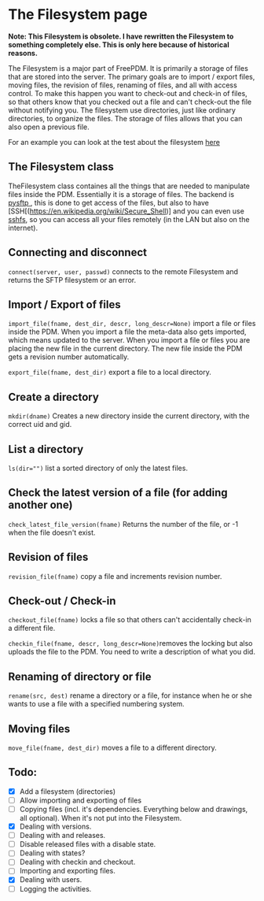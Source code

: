 # The Filesystem page

**Note: This Filesystem is obsolete. I have rewritten the Filesystem to something completely else. This is only here because of historical reasons.**

The Filesystem is a major part of FreePDM. It is primarily a storage of files that are stored into the server. The primary goals are to import / export files, moving files, the revision of files, renaming of files, and all with access control. To make this happen you want to check-out and check-in of files, so that others know that you checked out a file and can't check-out the file without notifying you. The filesystem use directories, just like ordinary directories, to organize the files. The storage of files allows that you can also open a previous file.

For an example you can look at the test about the filesystem [here](../../tests/fileserver_setup.md)

## The Filesystem class
TheFilesystem class containes all the things that are needed to manipulate files inside the PDM. Essentially it is a storage of files. The backend is [pysftp ](https://pysftp.readthedocs.io/en/release_0.2.9/index.html), this is done to get access of the files, but also to have [SSH[(https://en.wikipedia.org/wiki/Secure_Shell)] and you can even use [sshfs](https://en.wikipedia.org/wiki/SSHFS), so you can access all your files remotely (in the LAN but also on the internet).

## Connecting and disconnect
`connect(server, user, passwd)` connects to the remote Filesystem and returns the SFTP filesystem or an error.

## Import / Export of files
`import_file(fname, dest_dir, descr, long_descr=None)` import a file or files inside the PDM. When you import a file the meta-data also gets imported, which means updated to the server. When you import a file or files you are placing the new file in the current directory. The new file inside the PDM gets a revision number automatically.

`export_file(fname, dest_dir)` export a file to a local directory.

## Create a directory
`mkdir(dname)` Creates a new directory inside the current directory, with the correct uid and gid.

## List a directory
`ls(dir="")` list a sorted directory of only the latest files.

## Check the latest version of a file (for adding another one)
`check_latest_file_version(fname)` Returns the number of the file, or -1 when the file doesn't exist.

## Revision of files
`revision_file(fname)` copy a file and increments revision number.

## Check-out / Check-in
`checkout_file(fname)` locks a file so that others can't accidentally check-in a different file.

`checkin_file(fname, descr, long_descr=None)`removes the locking but also uploads the file to the PDM. You need to write a description of what you did.

## Renaming of directory or file
`rename(src, dest)` rename a directory or a file, for instance when he or she wants to use a file with a specified numbering system.

## Moving files
`move_file(fname, dest_dir)` moves a file to a different directory.


## Todo:
- [x] Add a filesystem (directories)
- [ ] Allow importing and exporting of files
- [ ] Copying files (incl. it's dependencies. Everything below and drawings, all optional). When it's not put into the Filesystem.
- [x] Dealing with versions.
- [ ] Dealing with and releases.
- [ ] Disable released files with a disable state.
- [ ] Dealing with states?
- [ ] Dealing with checkin and checkout.
- [ ] Importing and exporting files.
- [x] Dealing with users.
- [ ] Logging the activities.

